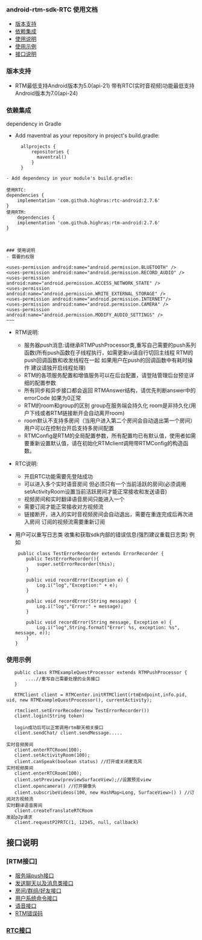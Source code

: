 ### android-rtm-sdk-RTC 使用文档

- [版本支持](#版本支持)
- [依赖集成](#依赖集成)
- [使用说明](#使用说明)
- [使用示例](#使用示例)
- [接口说明](#接口说明)


### 版本支持
- RTM最低支持Android版本为5.0(api-21) 带有RTC(实时音视频)功能最低支持Android版本为7.0(api-24)

### 依赖集成
dependency in Gradle
- Add maventral as your repository in project's build.gradle:
  ~~~
    allprojects {
        repositories {
          maventral()
        }
    }
~~~
- Add dependency in your module's build.gradle:
~~~
    使用RTC:
    dependencies {
        implementation 'com.github.highras:rtc-android:2.7.6'
    }
    使用RTM:
        dependencies {
        implementation 'com.github.highras:rtm-android:2.7.6'
    }
~~~


### 使用说明
- 需要的权限
  ~~~
    <uses-permission android:name="android.permission.BLUETOOTH" />
    <uses-permission android:name="android.permission.RECORD_AUDIO" />
    <uses-permission android:name="android.permission.ACCESS_NETWORK_STATE" />
    <uses-permission android:name="android.permission.WRITE_EXTERNAL_STORAGE" />
    <uses-permission android:name="android.permission.INTERNET"/>
    <uses-permission android:name="android.permission.CAMERA" />
    <uses-permission android:name="android.permission.MODIFY_AUDIO_SETTINGS" />
    ~~~

- RTM说明:
  - 服务器push消息:请继承RTMPushProcessor类,重写自己需要的push系列函数(所有push函数在子线程执行，如需更新ui请自行切回主线程 RTM的push回调函数和收发线程在一起 如果用户在push的回调函数中有耗时操作 建议请独开启线程处理)
  - RTM的各项服务配置和增值服务可以在后台配置，请登陆管理后台预览详细的配置参数
  - 所有同步和异步接口都会返回 RTMAnswer结构，请优先判断answer中的errorCode 如果为0正常
  - RTM的room和group的区别 group在服务端会持久化 room是非持久化(用户下线或者RTM链接断开会自动离开room)
  - room默认不支持多房间（当用户进入第二个房间会自动退出第一个房间） 用户可以在控制台开启支持多房间配置
  - RTMConfig是RTM的全局配置参数，所有配置均已有默认值，使用者如需要重新设置默认值，请在初始化RTMclient调用带RTMConfig的构造函数。

- RTC说明:
  - 开启RTC功能需要先登陆成功
  - 可以进入多个实时语音房间 但必须只有一个当前活跃的房间(必须调用setActivityRoom设置当前活跃房间才能正常接收和发送语音)
  - 视频房间和实时翻译语音房间只能进入一个
  - 需要订阅才能正常接收对方视频流
  - 链接断开，进入的实时音视频房间会自动退出，需要在重连完成后再次进入房间 订阅的视频流需要重新订阅
- 用户可以重写日志类 收集和获取sdk内部的错误信息(强烈建议重载日志类) 例如
    ~~~
     public class TestErrorRecorder extends ErrorRecorder {
        public TestErrorRecorder(){
            super.setErrorRecorder(this);
        }
    
        public void recordError(Exception e) {
            Log.i("log","Exception:" + e);
        }
    
        public void recordError(String message) {
            Log.i("log","Error:" + message);
        }
    
        public void recordError(String message, Exception e) {
            Log.i("log",String.format("Error: %s, exception: %s", message, e));
        }
    }
    ~~~

### 使用示例
 ~~~
    public class RTMExampleQuestProcessor extends RTMPushProcessor {
        ....//重写自己需要处理的业务接口
    }
 
    RTMClient client = RTMCenter.initRTMClient(rtmEndpoint,info.pid, uid, new RTMExampleQuestProcessor(), currentActivity);
    
    rtmclient.setErrorRecoder(new TestErrorRecorder())
    client.login(String token)
    
    login成功后可以正常调用rtm聊天相关接口
    client.sendChat/ client.sendMessage.....

实时音频房间
    client.enterRTCRoom(100);
    client.setActivityRoom(100);
    client.canSpeak(boolean status) //打开或关闭麦克风
实时视频房间
    client.enterRTCRoom(100);
    client.setPreview(previewSurfaceView);//设置预览view
    client.opencamera() //打开摄像头
    client.subscribeVideos(100, new HashMap<Long, SurfaceView>() ) //订阅对方视频流
实时翻译语音房间
    client.createTranslateRTCRoom
发起p2p请求
    client.requestP2PRTC(1, 12345, null, callback)
~~~

##  接口说明
### [RTM接口]
- [服务端push接口](doc-zh/RTMPush.md)
- [发送聊天以及消息类接口](doc-zh/RTMChat.md)
- [房间/群组/好友接口](doc-zh/RTMRelationship.md)
- [用户系统命令接口](doc-zh/RTMUserSystem.md)
- [语音接口](doc-zh/RTMAudio.md)
- [RTM错误码](doc-zh/ErrorCode.md)
### [RTC接口](doc-zh/RTC-zh.md)
